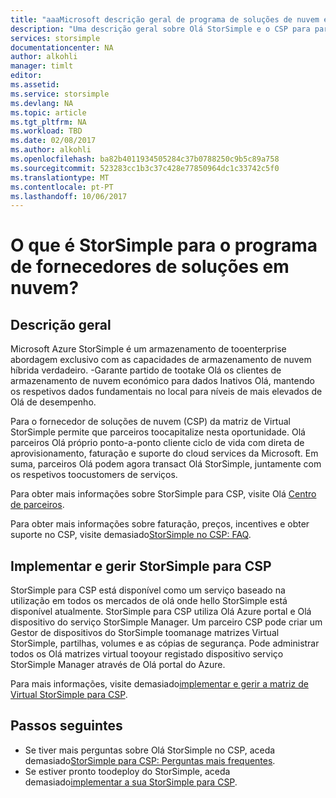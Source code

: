 ```yaml
---
title: "aaaMicrosoft descrição geral de programa de soluções de nuvem e de Azure StorSimple | Microsoft Docs"
description: "Uma descrição geral sobre Olá StorSimple e o CSP para parceiros do StorSimple."
services: storsimple
documentationcenter: NA
author: alkohli
manager: timlt
editor: 
ms.assetid: 
ms.service: storsimple
ms.devlang: NA
ms.topic: article
ms.tgt_pltfrm: NA
ms.workload: TBD
ms.date: 02/08/2017
ms.author: alkohli
ms.openlocfilehash: ba82b4011934505284c37b0788250c9b5c89a758
ms.sourcegitcommit: 523283cc1b3c37c428e77850964dc1c33742c5f0
ms.translationtype: MT
ms.contentlocale: pt-PT
ms.lasthandoff: 10/06/2017
---
```

# <a name="what-is-storsimple-for-cloud-solutions-providers-program"></a>O que é StorSimple para o programa de fornecedores de soluções em nuvem?


## <a name="overview"></a>Descrição geral

Microsoft Azure StorSimple é um armazenamento de tooenterprise abordagem exclusivo com as capacidades de armazenamento de nuvem híbrida verdadeiro. -Garante partido de tootake Olá os clientes de armazenamento de nuvem económico para dados Inativos Olá, mantendo os respetivos dados fundamentais no local para níveis de mais elevados de Olá de desempenho. 

Para o fornecedor de soluções de nuvem (CSP) da matriz de Virtual StorSimple permite que parceiros toocapitalize nesta oportunidade. Olá parceiros Olá próprio ponto-a-ponto cliente ciclo de vida com direta de aprovisionamento, faturação e suporte do cloud services da Microsoft. Em suma, parceiros Olá podem agora transact Olá StorSimple, juntamente com os respetivos toocustomers de serviços.

Para obter mais informações sobre StorSimple para CSP, visite Olá [Centro de parceiros](http://partnercenter.microsoft.com/).

Para obter mais informações sobre faturação, preços, incentives e obter suporte no CSP, visite demasiado[StorSimple no CSP: FAQ](storsimple-partner-csp-faq.md). 

## <a name="deploy-and-manage-storsimple-for-csp"></a>Implementar e gerir StorSimple para CSP

StorSimple para CSP está disponível como um serviço baseado na utilização em todos os mercados de olá onde hello StorSimple está disponível atualmente. StorSimple para CSP utiliza Olá Azure portal e Olá dispositivo do serviço StorSimple Manager. Um parceiro CSP pode criar um Gestor de dispositivos do StorSimple toomanage matrizes Virtual StorSimple, partilhas, volumes e as cópias de segurança. Pode administrar todos os Olá matrizes virtual tooyour registado dispositivo serviço StorSimple Manager através de Olá portal do Azure.

Para mais informações, visite demasiado[implementar e gerir a matriz de Virtual StorSimple para CSP](storsimple-partner-csp-deploy.md).

## <a name="next-steps"></a>Passos seguintes

- Se tiver mais perguntas sobre Olá StorSimple no CSP, aceda demasiado[StorSimple para CSP: Perguntas mais frequentes](storsimple-partner-csp-faq.md).
- Se estiver pronto toodeploy do StorSimple, aceda demasiado[implementar a sua StorSimple para CSP](storsimple-partner-csp-deploy.md).
